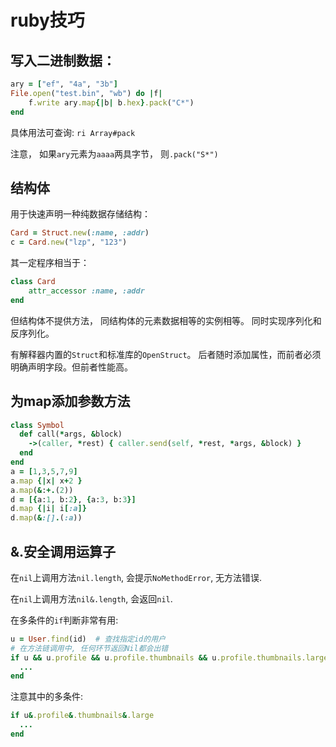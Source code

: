 # ruby技巧

## 写入二进制数据：

``` ruby
ary = ["ef", "4a", "3b"]
File.open("test.bin", "wb") do |f|
    f.write ary.map{|b| b.hex}.pack("C*")
end
```

具体用法可查询: `ri Array#pack`

注意， 如果`ary`元素为`aaaa`两具字节， 则`.pack("S*")`

## 结构体

用于快速声明一种纯数据存储结构：

```ruby
Card = Struct.new(:name, :addr)
c = Card.new("lzp", "123")
```

其一定程序相当于：
```ruby
class Card
    attr_accessor :name, :addr
end
```

但结构体不提供方法， 同结构体的元素数据相等的实例相等。 同时实现序列化和反序列化。

有解释器内置的`Struct`和标准库的`OpenStruct`。 后者随时添加属性，而前者必须明确声明字段。但前者性能高。

## 为map添加参数方法

```ruby
class Symbol
  def call(*args, &block)
    ->(caller, *rest) { caller.send(self, *rest, *args, &block) }
  end
end
a = [1,3,5,7,9]
a.map {|x| x+2 }
a.map(&:+.(2))
d = [{a:1, b:2}, {a:3, b:3}]
d.map {|i| i[:a]}
d.map(&:[].(:a))
```
## &.安全调用运算子

在`nil`上调用方法`nil.length`, 会提示`NoMethodError`, 无方法错误.

在`nil`上调用方法`nil&.length`, 会返回`nil`.

在多条件的`if`判断非常有用:

```ruby
u = User.find(id)  # 查找指定id的用户
# 在方法链调用中, 任何环节返回Nil都会出错
if u && u.profile && u.profile.thumbnails && u.profile.thumbnails.large
  ...
end
```

注意其中的多条件:

```ruby
if u&.profile&.thumbnails&.large
  ...
end
```


